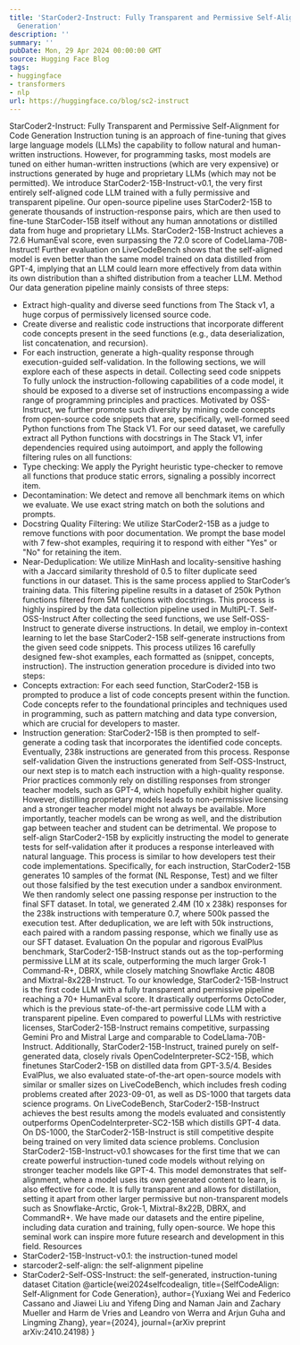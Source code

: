 ```yaml
---
title: 'StarCoder2-Instruct: Fully Transparent and Permissive Self-Alignment for Code
  Generation'
description: ''
summary: ''
pubDate: Mon, 29 Apr 2024 00:00:00 GMT
source: Hugging Face Blog
tags:
- huggingface
- transformers
- nlp
url: https://huggingface.co/blog/sc2-instruct
---
```


StarCoder2-Instruct: Fully Transparent and Permissive Self-Alignment for Code Generation
Instruction tuning is an approach of fine-tuning that gives large language models (LLMs) the capability to follow natural and human-written instructions. However, for programming tasks, most models are tuned on either human-written instructions (which are very expensive) or instructions generated by huge and proprietary LLMs (which may not be permitted). We introduce StarCoder2-15B-Instruct-v0.1, the very first entirely self-aligned code LLM trained with a fully permissive and transparent pipeline. Our open-source pipeline uses StarCoder2-15B to generate thousands of instruction-response pairs, which are then used to fine-tune StarCoder-15B itself without any human annotations or distilled data from huge and proprietary LLMs.
StarCoder2-15B-Instruct achieves a 72.6 HumanEval score, even surpassing the 72.0 score of CodeLlama-70B-Instruct! Further evaluation on LiveCodeBench shows that the self-aligned model is even better than the same model trained on data distilled from GPT-4, implying that an LLM could learn more effectively from data within its own distribution than a shifted distribution from a teacher LLM.
Method
Our data generation pipeline mainly consists of three steps:
- Extract high-quality and diverse seed functions from The Stack v1, a huge corpus of permissively licensed source code.
- Create diverse and realistic code instructions that incorporate different code concepts present in the seed functions (e.g., data deserialization, list concatenation, and recursion).
- For each instruction, generate a high-quality response through execution-guided self-validation.
In the following sections, we will explore each of these aspects in detail.
Collecting seed code snippets
To fully unlock the instruction-following capabilities of a code model, it should be exposed to a diverse set of instructions encompassing a wide range of programming principles and practices. Motivated by OSS-Instruct, we further promote such diversity by mining code concepts from open-source code snippets that are, specifically, well-formed seed Python functions from The Stack V1.
For our seed dataset, we carefully extract all Python functions with docstrings in The Stack V1, infer dependencies required using autoimport, and apply the following filtering rules on all functions:
- Type checking: We apply the Pyright heuristic type-checker to remove all functions that produce static errors, signaling a possibly incorrect item.
- Decontamination: We detect and remove all benchmark items on which we evaluate. We use exact string match on both the solutions and prompts.
- Docstring Quality Filtering: We utilize StarCoder2-15B as a judge to remove functions with poor documentation. We prompt the base model with 7 few-shot examples, requiring it to respond with either "Yes" or "No" for retaining the item.
- Near-Deduplication: We utilize MinHash and locality-sensitive hashing with a Jaccard similarity threshold of 0.5 to filter duplicate seed functions in our dataset. This is the same process applied to StarCoder’s training data.
This filtering pipeline results in a dataset of 250k Python functions filtered from 5M functions with docstrings. This process is highly inspired by the data collection pipeline used in MultiPL-T.
Self-OSS-Instruct
After collecting the seed functions, we use Self-OSS-Instruct to generate diverse instructions. In detail, we employ in-context learning to let the base StarCoder2-15B self-generate instructions from the given seed code snippets. This process utilizes 16 carefully designed few-shot examples, each formatted as (snippet, concepts, instruction). The instruction generation procedure is divided into two steps:
- Concepts extraction: For each seed function, StarCoder2-15B is prompted to produce a list of code concepts present within the function. Code concepts refer to the foundational principles and techniques used in programming, such as pattern matching and data type conversion, which are crucial for developers to master.
- Instruction generation: StarCoder2-15B is then prompted to self-generate a coding task that incorporates the identified code concepts.
Eventually, 238k instructions are generated from this process.
Response self-validation
Given the instructions generated from Self-OSS-Instruct, our next step is to match each instruction with a high-quality response. Prior practices commonly rely on distilling responses from stronger teacher models, such as GPT-4, which hopefully exhibit higher quality. However, distilling proprietary models leads to non-permissive licensing and a stronger teacher model might not always be available. More importantly, teacher models can be wrong as well, and the distribution gap between teacher and student can be detrimental.
We propose to self-align StarCoder2-15B by explicitly instructing the model to generate tests for self-validation after it produces a response interleaved with natural language. This process is similar to how developers test their code implementations. Specifically, for each instruction, StarCoder2-15B generates 10 samples of the format (NL Response, Test) and we filter out those falsified by the test execution under a sandbox environment. We then randomly select one passing response per instruction to the final SFT dataset. In total, we generated 2.4M (10 x 238k) responses for the 238k instructions with temperature 0.7, where 500k passed the execution test. After deduplication, we are left with 50k instructions, each paired with a random passing response, which we finally use as our SFT dataset.
Evaluation
On the popular and rigorous EvalPlus benchmark, StarCoder2-15B-Instruct stands out as the top-performing permissive LLM at its scale, outperforming the much larger Grok-1 Command-R+, DBRX, while closely matching Snowflake Arctic 480B and Mixtral-8x22B-Instruct. To our knowledge, StarCoder2-15B-Instruct is the first code LLM with a fully transparent and permissive pipeline reaching a 70+ HumanEval score. It drastically outperforms OctoCoder, which is the previous state-of-the-art permissive code LLM with a transparent pipeline.
Even compared to powerful LLMs with restrictive licenses, StarCoder2-15B-Instruct remains competitive, surpassing Gemini Pro and Mistral Large and comparable to CodeLlama-70B-Instruct. Additionally, StarCoder2-15B-Instruct, trained purely on self-generated data, closely rivals OpenCodeInterpreter-SC2-15B, which finetunes StarCoder2-15B on distilled data from GPT-3.5/4.
Besides EvalPlus, we also evaluated state-of-the-art open-source models with similar or smaller sizes on LiveCodeBench, which includes fresh coding problems created after 2023-09-01, as well as DS-1000 that targets data science programs. On LiveCodeBench, StarCoder2-15B-Instruct achieves the best results among the models evaluated and consistently outperforms OpenCodeInterpreter-SC2-15B which distills GPT-4 data. On DS-1000, the StarCoder2-15B-Instruct is still competitive despite being trained on very limited data science problems.
Conclusion
StarCoder2-15B-Instruct-v0.1 showcases for the first time that we can create powerful instruction-tuned code models without relying on stronger teacher models like GPT-4. This model demonstrates that self-alignment, where a model uses its own generated content to learn, is also effective for code. It is fully transparent and allows for distillation, setting it apart from other larger permissive but non-transparent models such as Snowflake-Arctic, Grok-1, Mixtral-8x22B, DBRX, and CommandR+. We have made our datasets and the entire pipeline, including data curation and training, fully open-source. We hope this seminal work can inspire more future research and development in this field.
Resources
- StarCoder2-15B-Instruct-v0.1: the instruction-tuned model
- starcoder2-self-align: the self-alignment pipeline
- StarCoder2-Self-OSS-Instruct: the self-generated, instruction-tuning dataset
Citation
@article{wei2024selfcodealign,
title={SelfCodeAlign: Self-Alignment for Code Generation},
author={Yuxiang Wei and Federico Cassano and Jiawei Liu and Yifeng Ding and Naman Jain and Zachary Mueller and Harm de Vries and Leandro von Werra and Arjun Guha and Lingming Zhang},
year={2024},
journal={arXiv preprint arXiv:2410.24198}
}